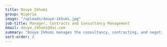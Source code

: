 ```yaml
---
title: Douye Ikhumi
group: Nigeria
image: "/uploads/douye-ikhumi.jpg"
job-title: Manager, Contracts and Consultancy Management
email: douye_ikhumi@dai.com
summary: "Douye Ikhumi manages the consultancy, contracting, and negotiation aspects of DAI’s work in Nigeria. Additionally, she provides technical services in programme design and institutional capacity building to private clients and donor-funded projects. She currently serves as the Capacity Building and Resource Mobilization Advisor to the African Ministers’ Council on Water (AMCOW) under the U.S. Agency for International Development’s Water for Africa through Leadership and Institutional Support project. She also serves as a lead consultant and faculty member at the Pan Atlantic University (Enterprise Development Center), where—under the Social Sector Management Programme and the Oxfam Work-In-Progress project—she assists organizations to strengthen their board governance structures and establish process flows for optimal productivity. With extensive experience in coaching, Douye has served as a Mentor for the Young African Leaders Initiative, organized by the West Africa Regional Leadership Centre. "
sort-order: 2
---
```

